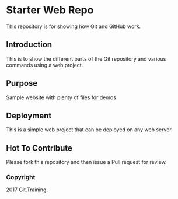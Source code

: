 # Starter Web Repo

This repository is for showing how Git and GitHub work.

## Introduction

This is to show the different parts of the Git repository and various commands using a web project.

## Purpose

Sample website with plenty of files for demos

## Deployment

This is a simple web project that can be deployed on any web server.

## Hot To Contribute

Please fork this repository and then issue a Pull request for review.

### Copyright

2017 Git.Training.

